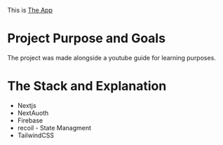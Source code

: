 This is [The App](https://twitter-clone-yoavv2.vercel.app/) 

# Project Purpose and Goals

The project was made alongside a youtube guide 
for learning purposes. 

# The Stack and Explanation

- Nextjs
- NextAuoth 
- Firebase 
- recoil - State Managment
- TailwindCSS
